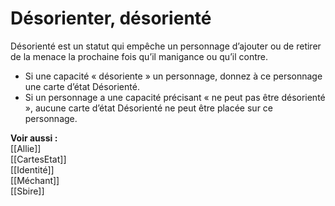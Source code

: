 # Désorienter, désorienté
Désorienté est un statut qui empêche un personnage d’ajouter ou de retirer de la menace la prochaine fois qu’il manigance ou qu’il contre.
- Si une capacité « désoriente » un personnage, donnez à ce personnage une carte d’état Désorienté.
- Si un personnage a une capacité précisant « ne peut pas être désorienté », aucune carte d’état Désorienté ne peut être placée sur ce personnage.

**Voir aussi :**  
[[Allie]]  
[[CartesEtat]]  
[[Identité]]  
[[Méchant]]  
[[Sbire]]